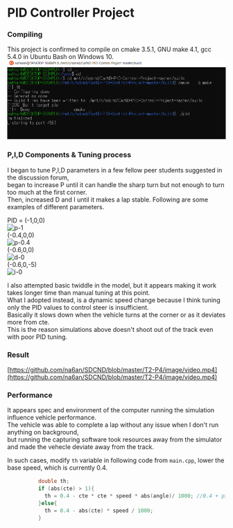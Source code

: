 # PID Controller Project
### Compiling  
This project is confirmed to compile on cmake 3.5.1, GNU make 4.1, gcc 5.4.0 in Ubuntu Bash on Windows 10.  
   ![bash](https://github.com/na6an/SDCND/blob/master/T2-P4/image/bash.PNG)  

### P,I,D Components & Tuning process
I began to tune P,I,D parameters in a few fellow peer students suggested in the discussion forum,  
began to increase P until it can handle the sharp turn but not enough to turn too much at the first corner.  
Then, increased D and I until it makes a lap stable. Following are some examples of different parameters.  

PID = (-1,0,0)  
![p-1](https://github.com/na6an/SDCND/blob/master/T2-P4/image/p-1.gif)  
(-0.4,0,0)  
![p-0.4](https://github.com/na6an/SDCND/blob/master/T2-P4/image/p-0.4.gif)  
(-0.6,0,0)  
![d-0](https://github.com/na6an/SDCND/blob/master/T2-P4/image/d-0.gif)  
(-0.6,0,-5)  
![i-0](https://github.com/na6an/SDCND/blob/master/T2-P4/image/i-0.gif)  

I also attempted basic twiddle in the model, but it appears making it work takes longer time than manual tuning at this point.  
What I adopted instead, is a dynamic speed change because I think tuning only the PID values to control steer is insufficient.  
Basically it slows down when the vehicle turns at the corner or as it deviates more from cte.  
This is the reason simulations above doesn't shoot out of the track even with poor PID tuning.  

### Result  
   [https://github.com/na6an/SDCND/blob/master/T2-P4/image/video.mp4](https://github.com/na6an/SDCND/blob/master/T2-P4/image/video.mp4)  

### Performance 
It appears spec and environment of the computer running the simulation influence vehicle performance.  
The vehicle was able to complete a lap without any issue when I don't run anything on background,  
but running the capturing software took resources away from the simulator and made the vehecle deviate away from the track.  

In such cases, modify `th` variable in following code from `main.cpp`, lower the base speed, which is currently 0.4.
```c++
          double th;
          if (abs(cte) > 1){
            th = 0.4 - cte * cte * speed * abs(angle)/ 1000; //0.4 + pid.UpdateError(cte);
          }else{
            th = 0.4 - abs(cte) * speed / 1000;
          }
```

